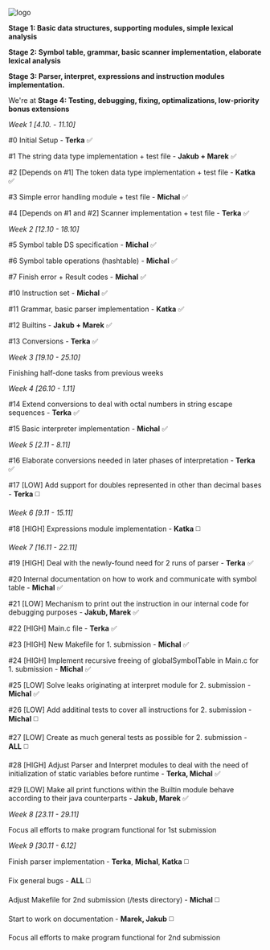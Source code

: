 ![logo](http://i.imgur.com/mrVumMH.png)

 **Stage 1: Basic data structures, supporting modules, simple lexical analysis**

 **Stage 2: Symbol table, grammar, basic scanner implementation, elaborate lexical analysis**

 **Stage 3: Parser, interpret, expressions and instruction modules implementation.**

 We're at **Stage 4: Testing, debugging, fixing, optimalizations, low-priority bonus extensions**

_Week 1 [4.10. - 11.10]_

   #0 Initial Setup - **Terka** :white_check_mark:

   #1 The string data type implementation + test file - **Jakub + Marek** :white_check_mark:

   #2 [Depends on #1] The token data type implementation + test file - **Katka** :white_check_mark:

   #3 Simple error handling module + test file - **Michal** :white_check_mark:

   #4 [Depends on #1 and #2] Scanner implementation + test file - **Terka** :white_check_mark:

_Week 2 [12.10 - 18.10]_

  #5 Symbol table DS specification - **Michal** :white_check_mark:

  #6 Symbol table operations (hashtable) - **Michal** :white_check_mark:

  #7 Finish error + Result codes - **Michal** :white_check_mark:

  #10 Instruction set - **Michal** :white_check_mark:

  #11 Grammar, basic parser implementation - **Katka** :white_check_mark:

  #12 Builtins - **Jakub + Marek** :white_check_mark:

  #13 Conversions - **Terka** :white_check_mark:

_Week 3 [19.10 - 25.10]_

  Finishing half-done tasks from previous weeks

_Week 4 [26.10 - 1.11]_

  #14 Extend conversions to deal with octal numbers in string escape sequences - **Terka** :white_check_mark:

  #15 Basic interpreter implementation - **Michal** :white_check_mark:

_Week 5 [2.11 - 8.11]_

  #16 Elaborate conversions needed in later phases of interpretation - **Terka** :white_check_mark:

  #17 [LOW] Add support for doubles represented in other than decimal bases - **Terka** :white_medium_square:

_Week 6 [9.11 - 15.11]_

  #18 [HIGH] Expressions module implementation - **Katka** :white_medium_square:

_Week 7 [16.11 - 22.11]_

  #19 [HIGH] Deal with the newly-found need for 2 runs of parser - **Terka** :white_check_mark:

  #20 Internal documentation on how to work and communicate with symbol table - **Michal** :white_check_mark:

  #21 [LOW] Mechanism to print out the instruction in our internal code for debugging purposes - **Jakub, Marek** :white_check_mark:

  #22 [HIGH] Main.c file - **Terka** :white_check_mark:

  #23 [HIGH] New Makefile for 1. submission - **Michal** :white_check_mark:

  #24 [HIGH] Implement recursive freeing of globalSymbolTable in Main.c for 1. submission - **Michal** :white_check_mark:

  #25 [LOW] Solve leaks originating at interpret module for 2. submission - **Michal** :white_check_mark:

  #26 [LOW] Add additinal tests to cover all instructions for 2. submission - **Michal** :white_medium_square:

  #27 [LOW] Create as much general tests as possible for 2. submission - **ALL** :white_medium_square:

  #28 [HIGH] Adjust Parser and Interpret modules to deal with the need of initialization of static variables before runtime - **Terka, Michal** :white_check_mark:

  #29 [LOW] Make all print functions within the Builtin module behave according to their java counterparts - **Jakub, Marek** :white_check_mark:

_Week 8 [23.11 - 29.11]_

  Focus all efforts to make program functional for 1st submission

_Week 9 [30.11 - 6.12]_

  Finish parser implementation - **Terka**, **Michal**, **Katka** :white_medium_square:

  Fix general bugs - **ALL** :white_medium_square:

  Adjust Makefile for 2nd submission (/tests directory) - **Michal** :white_medium_square:

  Start to work on documentation - **Marek, Jakub** :white_medium_square:

  Focus all efforts to make program functional for 2nd submission
  
